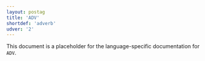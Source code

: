 ```yaml
---
layout: postag
title: 'ADV'
shortdef: 'adverb'
udver: '2'
---
```


This document is a placeholder for the language-specific documentation
for `ADV`.
